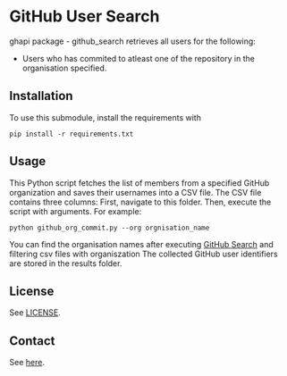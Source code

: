 # GitHub User Search

ghapi package - github_search retrieves all users for the following: 
* Users who has commited to atleast one of the repository in the organisation specified. 

## Installation

To use this submodule, install the requirements with 

```console
pip install -r requirements.txt
```

## Usage


This Python script fetches the list of members from a specified GitHub organization and saves their usernames into a CSV file. The CSV file contains three columns:
First, navigate to this folder. Then, execute the script with arguments. For example:

```console
python github_org_commit.py --org orgnisation_name
```
You can find the organisation names after executing [GitHub Search](methods/github_search) and filtering csv files with organiszation
The collected GitHub user identifiers are stored in the results folder. 

## License

See [LICENSE](../../LICENSE).

## Contact

See [here](../../README.md#contact).